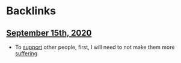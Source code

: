 
# Backlinks
## [September 15th, 2020](<September 15th, 2020.md>)
- To [support](<support.md>) other people, first, I will need to not make them more [suffering](<suffering.md>)

